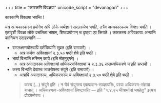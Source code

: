 +++
title = "कारकणि विवक्षया"
unicode_script = "devanagari"
+++

कारकाणि विवक्षया भवन्ति !

यत्र अन्यकारकस्य प्रयोगेण अपि लोके अर्थज्ञानं सरलरूपेण भवति, तत्रैव अन्यकारकस्य विवक्षा भवति ।  एतादृशी विवक्षा लोके प्रचलितां भाषाम्, शिष्टप्रयोगान् च दृष्ट्वा एव क्रियते । कारकस्य अविवक्षायाः अन्यानि कानिचन उदाहरणानि —

- रामलक्ष्मणयोश्चापि दर्शयिष्यामि सुव्रत (इति रामायणे) । 
  - अत्र कर्मणः अविवक्षायां २.३.५० षष्ठी शेषे इति षष्ठी ।
- भार्या बिभ्यति तस्मिन् काये (इति मोहमुद्गरे) । 
  - अत्र अपादानस्य अविवक्षायां अधिकरणविवक्षायां च २.३.३६ सप्तम्यधिकरणे च इति सप्तमी ।
- कस्य बिभ्यति देवाश्च जातरोषस्य संयुगे (इति रामायणे) ।  
  - अत्रापि अपादानस्य, अधिकरणस्य च अविवक्षायां २.३.५० षष्ठी शेषे इति षष्ठी ।
  > कस्य (…) संयुगे इति । न चैवं संयुगस्य एवापादान-सञ्ज्ञापत्तिः, परया अधिकरण-संज्ञया बाधात् । अधिकरणत्व-अविवक्षायां त्विष्टापत्तिः ‌— इति "१.४.२५ भीत्रार्थानां भयहेतुः" इत्यत्र प्रौढमनोरमा । 

